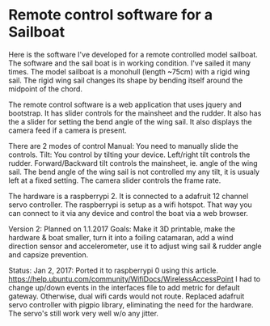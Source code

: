 # Remote control software for a Sailboat

Here is the software I've developed for a remote controlled model sailboat.
The software and the sail boat is in working condition.
I've sailed it many times.
The model sailboat is a monohull (length ~75cm) with a rigid wing sail. 
The rigid wing sail changes its shape by bending 
itself around the midpoint of the chord.

The remote control software is a web application that uses jquery and bootstrap.
It has slider controls for the mainsheet and the rudder.
It also has the a slider for setting the bend angle of the wing sail.
It also displays the camera feed if a camera is present.

There are 2 modes of control
Manual: You need to manually slide the controls.
Tilt: You control by tilting your device. Left/right tilt controls the rudder.
Forward/Backward tilt controls the mainsheet, ie. angle of the wing sail.
The bend angle of the wing sail is not controlled my any tilt, it is usualy 
left at a fixed setting.
The camera slider controls the frame rate. 

The hardware is a raspberrypi 2. It is connected to a adafruit 12 channel servo controller.
The raspberrypi is setup as a wifi hotspot. That way you can connect to it via any device 
and control the boat via a web browser.

Version 2: 
Planned on 1.1.2017
Goals: Make it 3D printable, make the hardware & boat smaller, turn it into a foiling catamaran, 
add a wind direction sensor and accelerometer, use it to adjust wing sail & rudder angle and capsize prevention.  

Status: 
Jan 2, 2017: Ported it to raspberrypi 0 using this article.
https://help.ubuntu.com/community/WifiDocs/WirelessAccessPoint
I had to change up/down events in the interfaces file to add metric for default gateway. 
Otherwise, dual wifi cards would not route.
Replaced adafruit servo controller with pigpio library, eliminating the need for the hardware. 
The servo's still work very well w/o any jitter.






